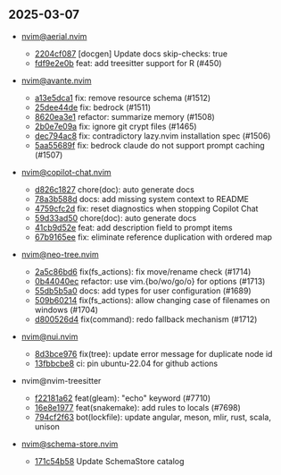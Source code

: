 ## 2025-03-07

* nvim@aerial.nvim
  - [2204cf087](https://github.com/stevearc/aerial.nvim/commit/2204cf08791449a6a2fd2ef187a29112eeefd989) [docgen] Update docs skip-checks: true
  - [fdf9e2e0b](https://github.com/stevearc/aerial.nvim/commit/fdf9e2e0b9d5e5a0b7861d76ef7cb0a28d345f9b) feat: add treesitter support for R (#450)

* nvim@avante.nvim
  - [a13e5dca1](https://github.com/yetone/avante.nvim/commit/a13e5dca1d631b5e0ccafad9e35bb342a888729c) fix: remove resource schema (#1512)
  - [25dee44de](https://github.com/yetone/avante.nvim/commit/25dee44de934029239f3ce76f6c22af952ed184d) fix: bedrock (#1511)
  - [8620ea3e1](https://github.com/yetone/avante.nvim/commit/8620ea3e12cfdb90aef2e8ce6f7d5e864758ab71) refactor: summarize memory (#1508)
  - [2b0e7e09a](https://github.com/yetone/avante.nvim/commit/2b0e7e09aedacb19955485cdf6a30138c09bcbd1) fix: ignore git crypt files (#1465)
  - [dec794ac8](https://github.com/yetone/avante.nvim/commit/dec794ac856baf3bad9f6820c1cc0632717ad0c8) fix: contradictory lazy.nvim installation spec (#1506)
  - [5aa55689f](https://github.com/yetone/avante.nvim/commit/5aa55689fffd8b99751af8571701fe0dea76e793) fix: bedrock claude do not support prompt caching (#1507)

* nvim@copilot-chat.nvim
  - [d826c1827](https://github.com/CopilotC-Nvim/CopilotChat.nvim/commit/d826c1827179cde461256d9ce0fb3098bc00e332) chore(doc): auto generate docs
  - [78a3b588d](https://github.com/CopilotC-Nvim/CopilotChat.nvim/commit/78a3b588d632471af6a3a6986bdb8e6f1267600a) docs: add missing system context to README
  - [4759cfc2d](https://github.com/CopilotC-Nvim/CopilotChat.nvim/commit/4759cfc2dc373ebe1adb79e3fd7132c1beb6bfd7) fix: reset diagnostics when stopping Copilot Chat
  - [59d33ad50](https://github.com/CopilotC-Nvim/CopilotChat.nvim/commit/59d33ad506a9d8347c29ea121a46d844f92fd94d) chore(doc): auto generate docs
  - [41cb9d52e](https://github.com/CopilotC-Nvim/CopilotChat.nvim/commit/41cb9d52ea26c4600424db6fe9b20c4e40545d5d) feat: add description field to prompt items
  - [67b9165ee](https://github.com/CopilotC-Nvim/CopilotChat.nvim/commit/67b9165ee92cea274fa8648eb1995317264e1a87) fix: eliminate reference duplication with ordered map

* nvim@neo-tree.nvim
  - [2a5c86bd6](https://github.com/nvim-neo-tree/neo-tree.nvim/commit/2a5c86bd61e6c60ab7c2cb029c5cf619e4ee0b3a) fix(fs_actions): fix move/rename check (#1714)
  - [0b44040ec](https://github.com/nvim-neo-tree/neo-tree.nvim/commit/0b44040ec7b8472dfc504bbcec735419347797ad) refactor: use vim.{bo/wo/go/o} for options (#1713)
  - [55db5b5a0](https://github.com/nvim-neo-tree/neo-tree.nvim/commit/55db5b5a00a57a4e6f66649630aad983a77f8438) docs: add types for user configuration (#1689)
  - [509b60214](https://github.com/nvim-neo-tree/neo-tree.nvim/commit/509b60214bee51312b9b11c37112f43f37c63a4b) fix(fs_actions): allow changing case of filenames on windows (#1704)
  - [d800526d4](https://github.com/nvim-neo-tree/neo-tree.nvim/commit/d800526d4b9508b96c76c7bb71136a5907df85bd) fix(command): redo fallback mechanism (#1712)

* nvim@nui.nvim
  - [8d3bce976](https://github.com/MunifTanjim/nui.nvim/commit/8d3bce9764e627b62b07424e0df77f680d47ffdb) fix(tree): update error message for duplicate node id
  - [13fbbcbe8](https://github.com/MunifTanjim/nui.nvim/commit/13fbbcbe815c3bbbb8c5977a12cfb0b9318deaf8) ci: pin ubuntu-22.04 for github actions

* nvim@nvim-treesitter
  - [f22181a62](https://github.com/nvim-treesitter/nvim-treesitter/commit/f22181a62c47bf591fbfd6ada7d9a1156278d6e0) feat(gleam):  "echo" keyword (#7710)
  - [16e8e1977](https://github.com/nvim-treesitter/nvim-treesitter/commit/16e8e197717cc6a89d7bea46d5e3cde954f1500e) feat(snakemake): add rules to locals (#7698)
  - [794cf2f63](https://github.com/nvim-treesitter/nvim-treesitter/commit/794cf2f6309691d4e9d3945ae33943a3d90ddd84) bot(lockfile): update angular, meson, mlir, rust, scala, unison

* nvim@schema-store.nvim
  - [171c54b58](https://github.com/b0o/SchemaStore.nvim/commit/171c54b58076c7454c40da4dfba1aab21171c143) Update SchemaStore catalog